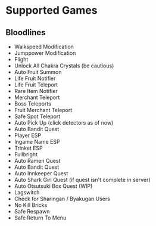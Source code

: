 # Supported Games

## Bloodlines
- Walkspeed Modification
- Jumppower Modification
- Flight
- Unlock All Chakra Crystals (be cautious)
- Auto Fruit Summon
- Life Fruit Notifier 
- Life Fruit Teleport
- Rare Item Notifier
- Merchant Teleport
- Boss Teleports
- Fruit Merchant Teleport
- Safe Spot Teleport
- Auto Pick Up (click detectors as of now)
- Auto Bandit Quest
- Player ESP
- Ingame Name ESP
- Trinket ESP
- Fullbright
- Auto Ramen Quest
- Auto Bandit Quest
- Auto Innkeeper Quest
- Auto Shark Girl Quest (if quest isn't complete in server)
- Auto Otsutsuki Box Quest (WIP)
- Lagswitch 
- Check for Sharingan / Byakugan Users
- No Kill Bricks
- Safe Respawn
- Safe Return To Menu
